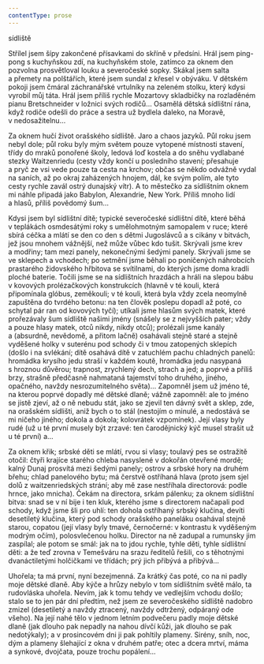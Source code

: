 ```yaml
---
contentType: prose
---
```


<section>

sídliště

Střílel jsem šípy zakončené přísavkami do skříně v předsíni. Hrál jsem ping-pong s kuchyňskou zdí, na kuchyňském stole, zatímco za oknem den pozvolna prosvětloval louku a severočeské sopky. Skákal jsem salta a přemety na polštářích, které jsem sundal z křesel v obýváku. V dětském pokoji jsem čmáral záchranářské vrtulníky na zeleném stolku, který kdysi vyrobil můj táta. Hrál jsem příliš rychle Mozartovy skladbičky na rozladěném pianu Bretschneider v ložnici svých rodičů… Osamělá dětská sídlištní rána, když rodiče odešli do práce a sestra už bydlela daleko, na Moravě, v nedosažitelnu…

Za oknem hučí život orašského sídliště. Jaro a chaos jazyků. Půl roku jsem nebyl dole; půl roku byly mým světem pouze vytopené místnosti stavení, třídy do mraků ponořené školy, ledová loď kostela a do sněhu vydlabané stezky Waitzenriedu (cesty vždy končí u posledního stavení; přesahuje a pryč ze vsi vede pouze ta cesta na krchov; občas se někdo odvážně vydal na saních, až po okraj zaházených hnojem, dál, ke svým polím, ale tyto cesty rychle zavál ostrý dunajský vítr). A to městečko za sídlištním oknem mi náhle připadá jako Babylon, Alexandrie, New York. Příliš mnoho lidí a hlasů, příliš povědomý šum…

Kdysi jsem byl sídlištní dítě; typické severočeské sídlištní dítě, které běhá v teplákách osmdesátými roky s umělohmotným samopalem v ruce; které sbírá céčka a mlátí se den co den s dětmi Jugoslávců a s cikány v bitvách, jež jsou mnohem vážnější, než může vůbec kdo tušit. Skrývali jsme krev a modřiny; tam mezi panely, nekonečnými šedými panely. Skrývali jsme se ve sklepech a vchodech; po setmění jsme běhali po poničených náhrobcích prastarého židovského hřbitova se svítilnami, do kterých jsme doma kradli ploché baterie. Točili jsme se na sídlištních hrazdách a hráli na slepou bábu v kovových prolézačkových konstrukcích (hlavně v té kouli, která připomínala glóbus, zeměkouli; v té kouli, která byla vždy zcela neomylně zapuštěna do tvrdého betonu: na ten člověk poslepu dopadl až poté, co schytal pár ran od kovových tyčí); utíkali jsme hlasům svých matek, které prořezávaly šum sídliště našimi jmény (snášely se z nejvyšších pater; vždy a pouze hlasy matek, otců nikdy, nikdy otců); prolézali jsme kanály a (absurdně, nevědomě, a přitom lačně) osahávali stejně staré a stejně vyděšené holky v suterénu pod schody či v tmou zatopených sklepích (došlo i na svlékání; dítě osahává dítě v zatuchlém pachu chladných panelů: hromádka krysího jedu straší v každém koutě, hromádka jedu nasypaná s hroznou důvěrou; trapnost, zrychlený dech, strach a jed; a poprvé a příliš brzy, strašně předčasně nahmataná tajemství toho druhého, jiného, opačného, navždy nesrozumitelného světa)… Zapomněl jsem už jméno té, na kterou poprvé dopadly mé dětské dlaně; vážně zapomněl: ale to jméno se jistě zjeví, až o ně nebudu stát, jako se zjevil ten dávný svět a sklep, zde, na orašském sídlišti, aniž bych o to stál (nestojím o minulé, a nedostává se mi ničeho jiného; dokola a dokola; kolovrátek vzpomínek). Její vlasy byly rudé (už u té první musely být zrzavé: ten čarodějnický kýč musel strašit už u té první) a…

Za oknem křik; srbské děti se mlátí, rvou si vlasy; toulavý pes se ostražitě otočil: čtyři krajíce starého chleba nasyslené v dokořán otevřené mordě; kalný Dunaj prosvítá mezi šedými panely; ostrov a srbské hory na druhém břehu; chlad panelového bytu; má čerstvě ostříhaná hlava (proto jsem sjel dolů z waitzenriedských strání; aby mě zase nestříhala directorová: podle hrnce, jako mnicha). Čekám na directora, srkám pálenku; za oknem sídlištní bitva: snad se v ní bije i ten kluk, kterého jsme s directorem načapali pod schody, když jsme šli pro uhlí: ten dohola ostříhaný srbský klučina, devíti desetiletý klučina, který pod schody orašského paneláku osahával stejně starou, copatou (její vlasy byly tmavé, černočerné: v kontrastu k vyděšeným modrým očím), polosvlečenou holku. Director na ně zadupal a rumunsky jim zaspílal; ale potom se smál: jak na to jdou rychle, tyhle děti, tyhle sídlištní děti: a že teď zrovna v Temešváru na srazu ředitelů řešili, co s těhotnými dvanáctiletými holčičkami ve třídách; prý jich přibývá a přibývá…

Uhořela; ta má první, nyní bezejmenná. Za krátký čas poté, co na ni padly moje dětské dlaně. Aby kýče a hrůzy nebylo v tom sídlištním světě málo, ta rudovláska uhořela. Nevím, jak k tomu tehdy ve vedlejším vchodu došlo; stalo se to jen pár dní předtím, než jsem ze severočeského sídliště nadobro zmizel (desetiletý a navždy ztracený, navždy odtržený, odpáraný ode všeho). Na její nahé tělo v jednom letním podvečeru padly moje dětské dlaně (jak dlouho pak nepadly na nahou dívčí kůži, jak dlouho se pak nedotýkaly); a v prosincovém dni ji pak pohltily plameny. Sirény, sníh, noc, dým a plameny šlehající z okna v druhém patře; otec a dcera mrtví, máma a synkové, dvojčata, pouze trochu popálení…

</section>
